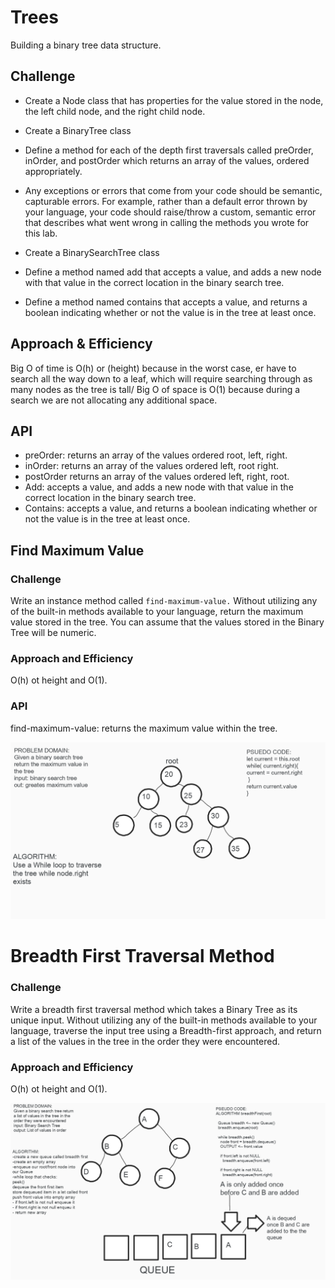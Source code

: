 # Trees

Building a binary tree data structure.

## Challenge

- Create a Node class that has properties for the value stored in the node, the left child node, and the right child node.

- Create a BinaryTree class

- Define a method for each of the depth first traversals called preOrder, inOrder, and postOrder which returns an array of the values, ordered appropriately.

- Any exceptions or errors that come from your code should be semantic, capturable errors. For example, rather than a default error thrown by your language, your code should raise/throw a custom, semantic error that describes what went wrong in calling the methods you wrote for this lab.

- Create a BinarySearchTree class

- Define a method named add that accepts a value, and adds a new node with that value in the correct location in the binary search tree.

- Define a method named contains that accepts a value, and returns a boolean indicating whether or not the value is in the tree at least once.

## Approach & Efficiency

Big O of time is O(h) or (height) because in the worst case, er have to search all the way down to a leaf, which will require searching through as many nodes as the tree is tall/ Big O of space is O(1) because during a search we are not allocating any additional space.

## API

- preOrder: returns an array of the values ordered root, left, right.
- inOrder: returns an array of the values ordered left, root right.
- postOrder returns an array of the values ordered left, right, root.
- Add: accepts a value, and adds a new node with that value in the correct location in the binary search tree.
- Contains: accepts a value, and returns a boolean indicating whether or not the value is in the tree at least once.



## Find Maximum Value 

### Challenge
Write an instance method called `find-maximum-value.` Without utilizing any of the built-in methods available to your language, return the maximum value stored in the tree. You can assume that the values stored in the Binary Tree will be numeric.

### Approach and Efficiency
O(h) ot height and O(1).

### API
find-maximum-value: returns the maximum value within the tree.

![Find Maximum Whiteboard](whiteboard/Find-Max.png)




# Breadth First Traversal Method

### Challenge
Write a breadth first traversal method which takes a Binary Tree as its unique input. Without utilizing any of the built-in methods available to your language, traverse the input tree using a Breadth-first approach, and return a list of the values in the tree in the order they were encountered.

### Approach and Efficiency
O(h) ot height and O(1).

![Breadth first](whiteboard/Breadth-First.png)